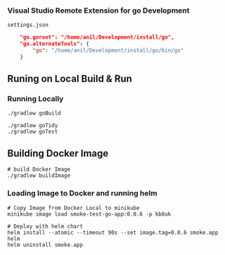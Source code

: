 
### Visual Studio Remote Extension for go Development
    settings.json
```json
    "go.goroot": "/home/anil/Development/install/go",
    "go.alternateTools": {
        "go": "/home/anil/Development/install/go/bin/go"
    }
```

## Runing on Local Build & Run
### Running Locally
```shell
./gradlew goBuild

./gradlew goTidy
./gradlew goTest
```
## Building Docker Image 
```shell
# build Docker Image
./gradlew buildImage
```


### Loading Image to Docker and running helm
```shell
# Copy Image from Docker Local to minikube 
minikube image load smoke-test-go-app:0.0.6 -p kb8uk

# Deploy with helm chart
helm install --atomic --timeout 90s --set image.tag=0.0.6 smoke.app helm
helm uninstall smoke.app
```
